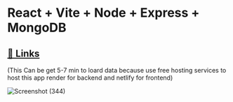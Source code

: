# React + Vite + Node + Express + MongoDB
##  [🔗 Links](https://productcompairing.netlify.app/)
 (This Can be get 5-7 min to loard data because use free hosting services to host this app
render for backend and netlify for frontend)


![Screenshot (344)](https://github.com/user-attachments/assets/02ce0d38-a12b-413c-ba34-54610e0b08e4)
